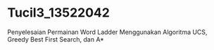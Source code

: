 # Tucil3_13522042
Penyelesaian Permainan Word Ladder Menggunakan Algoritma UCS, Greedy Best First Search, dan A*

